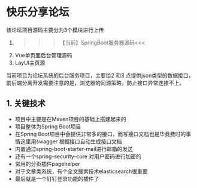 # 快乐分享论坛

该论坛项目源码主要分为3个模块进行上传

1. >>>【当前】SpringBoot服务器源码<<<
2. Vue单页面后台管理源码
3. LayUI主页源

当前项目为论坛系统的后台服务项目，主要给2 和3 点提供json类型的数据接口，前后端分离开发需要注意的是，浏览器的同源策略，防止接口异常连接不上。

## 1. 关键技术 

- 项目中主要是在Maven项目的基础上搭建起来的
- 项目整体为Spring Boot项目
- 在Spring Boot项目中会提供非常多的接口，而写接口文档也是毕竟费时的事情这里用swagger 根据接口自动生成接口文档
- 内置通过spring-boot-starter-mail进行邮箱的发送
- 还有一个spring-security-core 对用户密码进行加密的
- 常用的分页插件pagehelper
- 对于文章类系统，有个全文搜索技术elasticsearch很重要
- 最后就是一个钉钉登录功能的插件了
